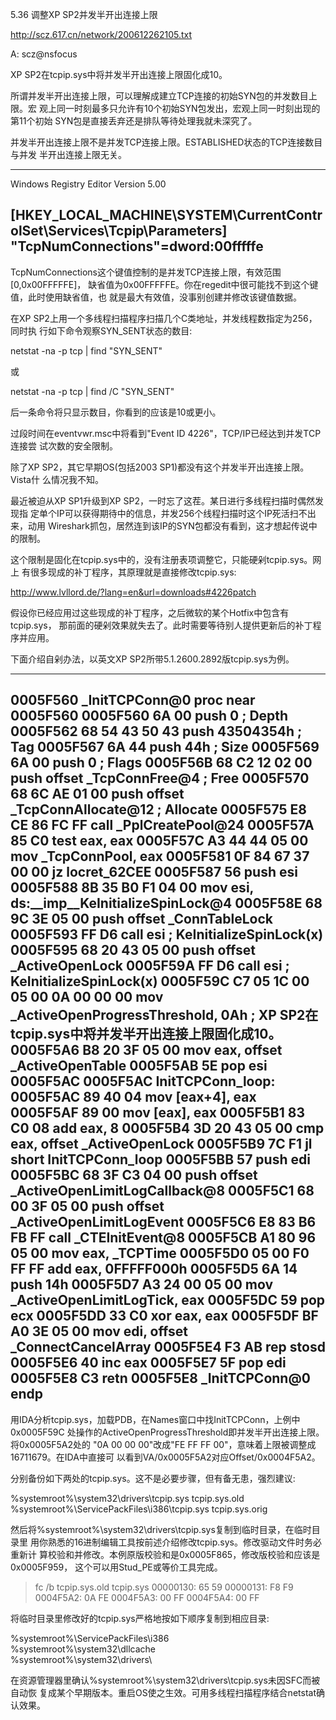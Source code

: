 5.36 调整XP SP2并发半开出连接上限

http://scz.617.cn/network/200612262105.txt

A: scz@nsfocus

XP SP2在tcpip.sys中将并发半开出连接上限固化成10。

所谓并发半开出连接上限，可以理解成建立TCP连接的初始SYN包的并发数目上限。宏
观上同一时刻最多只允许有10个初始SYN包发出，宏观上同一时刻出现的第11个初始
SYN包是直接丢弃还是排队等待处理我就未深究了。

并发半开出连接上限不是并发TCP连接上限。ESTABLISHED状态的TCP连接数目与并发
半开出连接上限无关。

--------------------------------------------------------------------------
Windows Registry Editor Version 5.00

[HKEY_LOCAL_MACHINE\SYSTEM\CurrentControlSet\Services\Tcpip\Parameters]
"TcpNumConnections"=dword:00fffffe
--------------------------------------------------------------------------

TcpNumConnections这个键值控制的是并发TCP连接上限，有效范围[0,0x00FFFFFE]，
缺省值为0x00FFFFFE。你在regedit中很可能找不到这个键值，此时使用缺省值，也
就是最大有效值，没事别创建并修改该键值数据。

在XP SP2上用一个多线程扫描程序扫描几个C类地址，并发线程数指定为256，同时执
行如下命令观察SYN_SENT状态的数目:

netstat -na -p tcp | find "SYN_SENT"

或

netstat -na -p tcp | find /C "SYN_SENT"

后一条命令将只显示数目，你看到的应该是10或更小。

过段时间在eventvwr.msc中将看到"Event ID 4226"，TCP/IP已经达到并发TCP连接尝
试次数的安全限制。

除了XP SP2，其它早期OS(包括2003 SP1)都没有这个并发半开出连接上限。Vista什
么情况我不知。

最近被迫从XP SP1升级到XP SP2，一时忘了这茬。某日进行多线程扫描时偶然发现指
定单个IP可以获得期待中的信息，并发256个线程扫描时这个IP死活扫不出来，动用
Wireshark抓包，居然连到该IP的SYN包都没有看到，这才想起传说中的限制。

这个限制是固化在tcpip.sys中的，没有注册表项调整它，只能硬剁tcpip.sys。网上
有很多现成的补丁程序，其原理就是直接修改tcpip.sys:

http://www.lvllord.de/?lang=en&url=downloads#4226patch

假设你已经应用过这些现成的补丁程序，之后微软的某个Hotfix中包含有tcpip.sys，
那前面的硬剁效果就失去了。此时需要等待别人提供更新后的补丁程序并应用。

下面介绍自剁办法，以英文XP SP2所带5.1.2600.2892版tcpip.sys为例。

--------------------------------------------------------------------------
0005F560                               _InitTCPConn@0 proc near
0005F560
0005F560 6A 00                             push 0                              ; Depth
0005F562 68 54 43 50 43                    push 43504354h                      ; Tag
0005F567 6A 44                             push 44h                            ; Size
0005F569 6A 00                             push 0                              ; Flags
0005F56B 68 C2 12 02 00                    push offset _TcpConnFree@4          ; Free
0005F570 68 6C AE 01 00                    push offset _TcpConnAllocate@12     ; Allocate
0005F575 E8 CE 86 FC FF                    call _PplCreatePool@24
0005F57A 85 C0                             test eax, eax
0005F57C A3 44 44 05 00                    mov _TcpConnPool, eax
0005F581 0F 84 67 37 00 00                 jz  locret_62CEE
0005F587 56                                push esi
0005F588 8B 35 B0 F1 04 00                 mov esi, ds:__imp__KeInitializeSpinLock@4
0005F58E 68 9C 3E 05 00                    push offset _ConnTableLock
0005F593 FF D6                             call esi ; KeInitializeSpinLock(x)
0005F595 68 20 43 05 00                    push offset _ActiveOpenLock
0005F59A FF D6                             call esi ; KeInitializeSpinLock(x)
0005F59C C7 05 1C 00 05 00 0A 00 00 00     mov _ActiveOpenProgressThreshold, 0Ah ; XP SP2在tcpip.sys中将并发半开出连接上限固化成10。
0005F5A6 B8 20 3F 05 00                    mov eax, offset _ActiveOpenTable
0005F5AB 5E                                pop esi
0005F5AC
0005F5AC                               InitTCPConn_loop:
0005F5AC 89 40 04                          mov [eax+4], eax
0005F5AF 89 00                             mov [eax], eax
0005F5B1 83 C0 08                          add eax, 8
0005F5B4 3D 20 43 05 00                    cmp eax, offset _ActiveOpenLock
0005F5B9 7C F1                             jl  short InitTCPConn_loop
0005F5BB 57                                push edi
0005F5BC 68 3F C3 04 00                    push offset _ActiveOpenLimitLogCallback@8
0005F5C1 68 00 3F 05 00                    push offset _ActiveOpenLimitLogEvent
0005F5C6 E8 83 B6 FB FF                    call _CTEInitEvent@8
0005F5CB A1 80 96 05 00                    mov eax, _TCPTime
0005F5D0 05 00 F0 FF FF                    add eax, 0FFFFF000h
0005F5D5 6A 14                             push 14h
0005F5D7 A3 24 00 05 00                    mov _ActiveOpenLimitLogTick, eax
0005F5DC 59                                pop ecx
0005F5DD 33 C0                             xor eax, eax
0005F5DF BF A0 3E 05 00                    mov edi, offset _ConnectCancelArray
0005F5E4 F3 AB                             rep stosd
0005F5E6 40                                inc eax
0005F5E7 5F                                pop edi
0005F5E8 C3                                retn
0005F5E8                               _InitTCPConn@0 endp
--------------------------------------------------------------------------

用IDA分析tcpip.sys，加载PDB，在Names窗口中找InitTCPConn，上例中0x0005F59C
处操作的ActiveOpenProgressThreshold即并发半开出连接上限。将0x0005F5A2处的
"0A 00 00 00"改成"FE FF FF 00"，意味着上限被调整成16711679。在IDA中直接可
以看到VA/0x0005F5A2对应Offset/0x0004F5A2。

分别备份如下两处的tcpip.sys。这不是必要步骤，但有备无患，强烈建议:

%systemroot%\system32\drivers\tcpip.sys         tcpip.sys.old
%systemroot%\ServicePackFiles\i386\tcpip.sys    tcpip.sys.orig

然后将%systemroot%\system32\drivers\tcpip.sys复制到临时目录，在临时目录里
用你熟悉的16进制编辑工具按前述介绍修改tcpip.sys。修改驱动文件时务必重新计
算校验和并修改。本例原版校验和是0x0005F865，修改版校验和应该是0x0005F959，
这个可以用Stud_PE或等价工具完成。

> fc /b tcpip.sys.old tcpip.sys
00000130: 65 59
00000131: F8 F9
0004F5A2: 0A FE
0004F5A3: 00 FF
0004F5A4: 00 FF

将临时目录里修改好的tcpip.sys严格地按如下顺序复制到相应目录:

%systemroot%\ServicePackFiles\i386\
%systemroot%\system32\dllcache\
%systemroot%\system32\drivers\

在资源管理器里确认%systemroot%\system32\drivers\tcpip.sys未因SFC而被自动恢
复成某个早期版本。重启OS使之生效。可用多线程扫描程序结合netstat确认效果。
